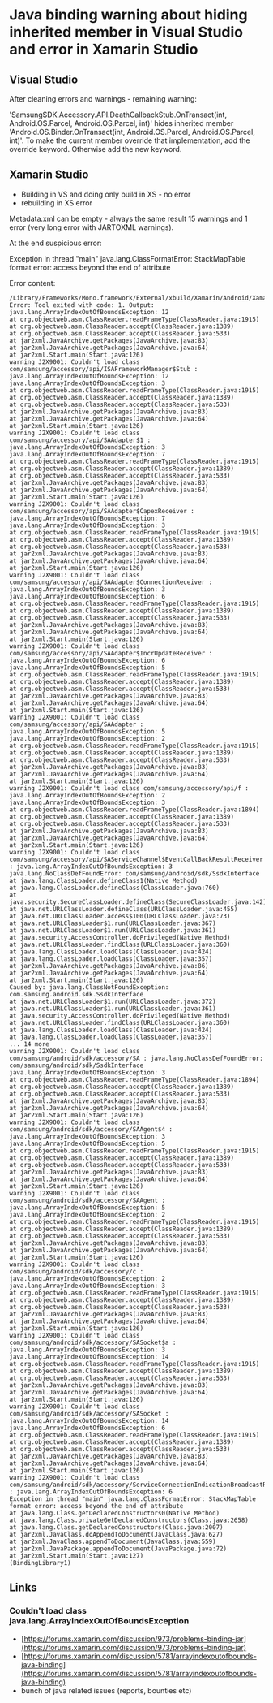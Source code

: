 # Java binding warning about hiding inherited member in Visual Studio and error in Xamarin Studio

## Visual Studio

After cleaning errors and warnings - remaining warning:

  'SamsungSDK.Accessory.API.DeathCallbackStub.OnTransact(int, Android.OS.Parcel, Android.OS.Parcel, int)' 
  hides inherited member 'Android.OS.Binder.OnTransact(int, Android.OS.Parcel, Android.OS.Parcel, int)'. 
  To make the current member override that implementation, add the override keyword. Otherwise add the new keyword.	


## Xamarin Studio

*	Building in VS and doing only build in XS - no error
*	rebuilding in XS error

Metadata.xml can be empty - always the same result 15 warnings and 1 error (very long
error with JARTOXML warnings).

At the end suspicious error:

Exception in thread "main" java.lang.ClassFormatError:
StackMapTable format error: access beyond the end of attribute


Error content:

	/Library/Frameworks/Mono.framework/External/xbuild/Xamarin/Android/Xamarin.Android.Bindings.targets: Error: Tool exited with code: 1. Output: java.lang.ArrayIndexOutOfBoundsException: 12
	at org.objectweb.asm.ClassReader.readFrameType(ClassReader.java:1915)
	at org.objectweb.asm.ClassReader.accept(ClassReader.java:1389)
	at org.objectweb.asm.ClassReader.accept(ClassReader.java:533)
	at jar2xml.JavaArchive.getPackages(JavaArchive.java:83)
	at jar2xml.JavaArchive.getPackages(JavaArchive.java:64)
	at jar2xml.Start.main(Start.java:126)
	warning J2X9001: Couldn't load class com/samsung/accessory/api/ISAFrameworkManager$Stub : java.lang.ArrayIndexOutOfBoundsException: 12
	java.lang.ArrayIndexOutOfBoundsException: 3
	at org.objectweb.asm.ClassReader.readFrameType(ClassReader.java:1915)
	at org.objectweb.asm.ClassReader.accept(ClassReader.java:1389)
	at org.objectweb.asm.ClassReader.accept(ClassReader.java:533)
	at jar2xml.JavaArchive.getPackages(JavaArchive.java:83)
	at jar2xml.JavaArchive.getPackages(JavaArchive.java:64)
	at jar2xml.Start.main(Start.java:126)
	warning J2X9001: Couldn't load class com/samsung/accessory/api/SAAdapter$1 : java.lang.ArrayIndexOutOfBoundsException: 3
	java.lang.ArrayIndexOutOfBoundsException: 7
	at org.objectweb.asm.ClassReader.readFrameType(ClassReader.java:1915)
	at org.objectweb.asm.ClassReader.accept(ClassReader.java:1389)
	at org.objectweb.asm.ClassReader.accept(ClassReader.java:533)
	at jar2xml.JavaArchive.getPackages(JavaArchive.java:83)
	at jar2xml.JavaArchive.getPackages(JavaArchive.java:64)
	at jar2xml.Start.main(Start.java:126)
	warning J2X9001: Couldn't load class com/samsung/accessory/api/SAAdapter$CapexReceiver : java.lang.ArrayIndexOutOfBoundsException: 7
	java.lang.ArrayIndexOutOfBoundsException: 3
	at org.objectweb.asm.ClassReader.readFrameType(ClassReader.java:1915)
	at org.objectweb.asm.ClassReader.accept(ClassReader.java:1389)
	at org.objectweb.asm.ClassReader.accept(ClassReader.java:533)
	at jar2xml.JavaArchive.getPackages(JavaArchive.java:83)
	at jar2xml.JavaArchive.getPackages(JavaArchive.java:64)
	at jar2xml.Start.main(Start.java:126)
	warning J2X9001: Couldn't load class com/samsung/accessory/api/SAAdapter$ConnectionReceiver : java.lang.ArrayIndexOutOfBoundsException: 3
	java.lang.ArrayIndexOutOfBoundsException: 6
	at org.objectweb.asm.ClassReader.readFrameType(ClassReader.java:1915)
	at org.objectweb.asm.ClassReader.accept(ClassReader.java:1389)
	at org.objectweb.asm.ClassReader.accept(ClassReader.java:533)
	at jar2xml.JavaArchive.getPackages(JavaArchive.java:83)
	at jar2xml.JavaArchive.getPackages(JavaArchive.java:64)
	at jar2xml.Start.main(Start.java:126)
	warning J2X9001: Couldn't load class com/samsung/accessory/api/SAAdapter$IncrUpdateReceiver : java.lang.ArrayIndexOutOfBoundsException: 6
	java.lang.ArrayIndexOutOfBoundsException: 5
	at org.objectweb.asm.ClassReader.readFrameType(ClassReader.java:1915)
	at org.objectweb.asm.ClassReader.accept(ClassReader.java:1389)
	at org.objectweb.asm.ClassReader.accept(ClassReader.java:533)
	at jar2xml.JavaArchive.getPackages(JavaArchive.java:83)
	at jar2xml.JavaArchive.getPackages(JavaArchive.java:64)
	at jar2xml.Start.main(Start.java:126)
	warning J2X9001: Couldn't load class com/samsung/accessory/api/SAAdapter : java.lang.ArrayIndexOutOfBoundsException: 5
	java.lang.ArrayIndexOutOfBoundsException: 2
	at org.objectweb.asm.ClassReader.readFrameType(ClassReader.java:1915)
	at org.objectweb.asm.ClassReader.accept(ClassReader.java:1389)
	at org.objectweb.asm.ClassReader.accept(ClassReader.java:533)
	at jar2xml.JavaArchive.getPackages(JavaArchive.java:83)
	at jar2xml.JavaArchive.getPackages(JavaArchive.java:64)
	at jar2xml.Start.main(Start.java:126)
	warning J2X9001: Couldn't load class com/samsung/accessory/api/f : java.lang.ArrayIndexOutOfBoundsException: 2
	java.lang.ArrayIndexOutOfBoundsException: 3
	at org.objectweb.asm.ClassReader.readFrameType(ClassReader.java:1894)
	at org.objectweb.asm.ClassReader.accept(ClassReader.java:1389)
	at org.objectweb.asm.ClassReader.accept(ClassReader.java:533)
	at jar2xml.JavaArchive.getPackages(JavaArchive.java:83)
	at jar2xml.JavaArchive.getPackages(JavaArchive.java:64)
	at jar2xml.Start.main(Start.java:126)
	warning J2X9001: Couldn't load class com/samsung/accessory/api/SAServiceChannel$EventCallBackResultReceiver : java.lang.ArrayIndexOutOfBoundsException: 3
	java.lang.NoClassDefFoundError: com/samsung/android/sdk/SsdkInterface
	at java.lang.ClassLoader.defineClass1(Native Method)
	at java.lang.ClassLoader.defineClass(ClassLoader.java:760)
	at java.security.SecureClassLoader.defineClass(SecureClassLoader.java:142)
	at java.net.URLClassLoader.defineClass(URLClassLoader.java:455)
	at java.net.URLClassLoader.access$100(URLClassLoader.java:73)
	at java.net.URLClassLoader$1.run(URLClassLoader.java:367)
	at java.net.URLClassLoader$1.run(URLClassLoader.java:361)
	at java.security.AccessController.doPrivileged(Native Method)
	at java.net.URLClassLoader.findClass(URLClassLoader.java:360)
	at java.lang.ClassLoader.loadClass(ClassLoader.java:424)
	at java.lang.ClassLoader.loadClass(ClassLoader.java:357)
	at jar2xml.JavaArchive.getPackages(JavaArchive.java:86)
	at jar2xml.JavaArchive.getPackages(JavaArchive.java:64)
	at jar2xml.Start.main(Start.java:126)
	Caused by: java.lang.ClassNotFoundException: com.samsung.android.sdk.SsdkInterface
	at java.net.URLClassLoader$1.run(URLClassLoader.java:372)
	at java.net.URLClassLoader$1.run(URLClassLoader.java:361)
	at java.security.AccessController.doPrivileged(Native Method)
	at java.net.URLClassLoader.findClass(URLClassLoader.java:360)
	at java.lang.ClassLoader.loadClass(ClassLoader.java:424)
	at java.lang.ClassLoader.loadClass(ClassLoader.java:357)
	... 14 more
	warning J2X9001: Couldn't load class com/samsung/android/sdk/accessory/SA : java.lang.NoClassDefFoundError: com/samsung/android/sdk/SsdkInterface
	java.lang.ArrayIndexOutOfBoundsException: 3
	at org.objectweb.asm.ClassReader.readFrameType(ClassReader.java:1894)
	at org.objectweb.asm.ClassReader.accept(ClassReader.java:1389)
	at org.objectweb.asm.ClassReader.accept(ClassReader.java:533)
	at jar2xml.JavaArchive.getPackages(JavaArchive.java:83)
	at jar2xml.JavaArchive.getPackages(JavaArchive.java:64)
	at jar2xml.Start.main(Start.java:126)
	warning J2X9001: Couldn't load class com/samsung/android/sdk/accessory/SAAgent$4 : java.lang.ArrayIndexOutOfBoundsException: 3
	java.lang.ArrayIndexOutOfBoundsException: 5
	at org.objectweb.asm.ClassReader.readFrameType(ClassReader.java:1915)
	at org.objectweb.asm.ClassReader.accept(ClassReader.java:1389)
	at org.objectweb.asm.ClassReader.accept(ClassReader.java:533)
	at jar2xml.JavaArchive.getPackages(JavaArchive.java:83)
	at jar2xml.JavaArchive.getPackages(JavaArchive.java:64)
	at jar2xml.Start.main(Start.java:126)
	warning J2X9001: Couldn't load class com/samsung/android/sdk/accessory/SAAgent : java.lang.ArrayIndexOutOfBoundsException: 5
	java.lang.ArrayIndexOutOfBoundsException: 2
	at org.objectweb.asm.ClassReader.readFrameType(ClassReader.java:1915)
	at org.objectweb.asm.ClassReader.accept(ClassReader.java:1389)
	at org.objectweb.asm.ClassReader.accept(ClassReader.java:533)
	at jar2xml.JavaArchive.getPackages(JavaArchive.java:83)
	at jar2xml.JavaArchive.getPackages(JavaArchive.java:64)
	at jar2xml.Start.main(Start.java:126)
	warning J2X9001: Couldn't load class com/samsung/android/sdk/accessory/c : java.lang.ArrayIndexOutOfBoundsException: 2
	java.lang.ArrayIndexOutOfBoundsException: 3
	at org.objectweb.asm.ClassReader.readFrameType(ClassReader.java:1915)
	at org.objectweb.asm.ClassReader.accept(ClassReader.java:1389)
	at org.objectweb.asm.ClassReader.accept(ClassReader.java:533)
	at jar2xml.JavaArchive.getPackages(JavaArchive.java:83)
	at jar2xml.JavaArchive.getPackages(JavaArchive.java:64)
	at jar2xml.Start.main(Start.java:126)
	warning J2X9001: Couldn't load class com/samsung/android/sdk/accessory/SASocket$a : java.lang.ArrayIndexOutOfBoundsException: 3
	java.lang.ArrayIndexOutOfBoundsException: 14
	at org.objectweb.asm.ClassReader.readFrameType(ClassReader.java:1915)
	at org.objectweb.asm.ClassReader.accept(ClassReader.java:1389)
	at org.objectweb.asm.ClassReader.accept(ClassReader.java:533)
	at jar2xml.JavaArchive.getPackages(JavaArchive.java:83)
	at jar2xml.JavaArchive.getPackages(JavaArchive.java:64)
	at jar2xml.Start.main(Start.java:126)
	warning J2X9001: Couldn't load class com/samsung/android/sdk/accessory/SASocket : java.lang.ArrayIndexOutOfBoundsException: 14
	java.lang.ArrayIndexOutOfBoundsException: 6
	at org.objectweb.asm.ClassReader.readFrameType(ClassReader.java:1915)
	at org.objectweb.asm.ClassReader.accept(ClassReader.java:1389)
	at org.objectweb.asm.ClassReader.accept(ClassReader.java:533)
	at jar2xml.JavaArchive.getPackages(JavaArchive.java:83)
	at jar2xml.JavaArchive.getPackages(JavaArchive.java:64)
	at jar2xml.Start.main(Start.java:126)
	warning J2X9001: Couldn't load class com/samsung/android/sdk/accessory/ServiceConnectionIndicationBroadcastReceiver : java.lang.ArrayIndexOutOfBoundsException: 6
	Exception in thread "main" java.lang.ClassFormatError: StackMapTable format error: access beyond the end of attribute
	at java.lang.Class.getDeclaredConstructors0(Native Method)
	at java.lang.Class.privateGetDeclaredConstructors(Class.java:2658)
	at java.lang.Class.getDeclaredConstructors(Class.java:2007)
	at jar2xml.JavaClass.doAppendToDocument(JavaClass.java:627)
	at jar2xml.JavaClass.appendToDocument(JavaClass.java:559)
	at jar2xml.JavaPackage.appendToDocument(JavaPackage.java:72)
	at jar2xml.Start.main(Start.java:127)
	(BindingLibrary1)




## Links

### Couldn't load class java.lang.ArrayIndexOutOfBoundsException

*	[https://forums.xamarin.com/discussion/973/problems-binding-jar](https://forums.xamarin.com/discussion/973/problems-binding-jar)
*	[https://forums.xamarin.com/discussion/5781/arrayindexoutofbounds-java-binding](https://forums.xamarin.com/discussion/5781/arrayindexoutofbounds-java-binding)
*	bunch of java related issues (reports, bounties etc)





